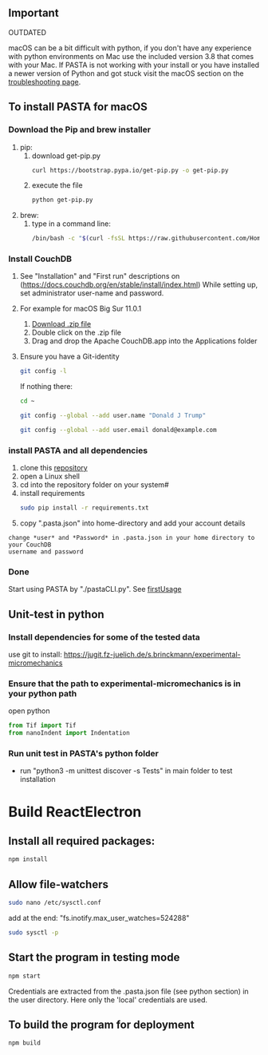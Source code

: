 ## Important
OUTDATED


macOS can be a bit difficult with python, if you don't have any experience with python environments on Mac use the included version 3.8 that comes with your Mac.
If PASTA is not working with your install or you have installed a newer version of Python and got stuck visit the macOS section on the [troubleshooting page](troubleshooting#macos-problems).

## To install PASTA for macOS

### Download the Pip and brew installer

1. pip:
   1. download get-pip.py
        ```bash
        curl https://bootstrap.pypa.io/get-pip.py -o get-pip.py
        ```
    2. execute the file
        ```bash
        python get-pip.py
        ```
2. brew:
    1. type in a command line:
        ```bash
        /bin/bash -c "$(curl -fsSL https://raw.githubusercontent.com/Homebrew/install/master/install.sh)"
        ```

### Install CouchDB
1. See "Installation" and "First run" descriptions on
(https://docs.couchdb.org/en/stable/install/index.html)
While setting up, set administrator user-name and password.

2. For example for macOS Big Sur 11.0.1
    1. [Download .zip file](https://couchdb.apache.org/#download)
    2. Double click on the .zip file
    3. Drag and drop the Apache CouchDB.app into the Applications folder

3. Ensure you have a Git-identity
    ```bash
    git config -l
    ```
    If nothing there:
    ```bash
    cd ~
    ```
    ```bash
    git config --global --add user.name "Donald J Trump"
    ```
    ```bash
    git config --global --add user.email donald@example.com
    ```

### install PASTA and all dependencies
1. clone this [repository](https://jugit.fz-juelich.de/pasta/main.git)
2. open a Linux shell
3. cd into the repository folder on your system#
4. install requirements
    ```bash
    sudo pip install -r requirements.txt
    ```
5. copy ".pasta.json" into home-directory and add your account details
```
change *user* and *Password* in .pasta.json in your home directory to your CouchDB
username and password
```

### Done
Start using PASTA by "./pastaCLI.py". See [firstUsage](firstUsage)

## Unit-test in python
### Install dependencies for some of the tested data
use git to install:
https://jugit.fz-juelich.de/s.brinckmann/experimental-micromechanics

### Ensure that the path to experimental-micromechanics is in your python path
open python
```python
from Tif import Tif
from nanoIndent import Indentation
```

### Run unit test in PASTA's python folder
- run "python3 -m unittest discover -s Tests" in main folder to test installation



# Build ReactElectron

## Install all required packages:
```bash
npm install
```

## Allow file-watchers
```bash
sudo nano /etc/sysctl.conf
```
add at the end:
"fs.inotify.max_user_watches=524288"
```bash
sudo sysctl -p
```

## Start the program in testing mode
```bash
npm start
```
Credentials are extracted from the .pasta.json file (see python section) in the user directory. Here only the 'local' credentials are used.

## To build the program for deployment
```bash
npm build
```
